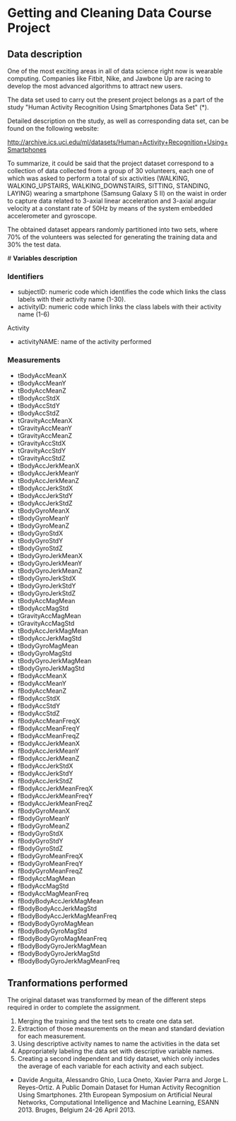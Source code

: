 # **Getting and Cleaning Data Course Project**

## **Data description**

One of the most exciting areas in all of data science right now is wearable computing. Companies like Fitbit, Nike, and Jawbone Up are racing to develop the most advanced algorithms to attract new users.

The data set used to carry out the present project belongs as a part of the study "Human Activity Recognition Using Smartphones Data Set" (*).

Detailed description on the study, as well as corresponding data set, can be found on the following website:

http://archive.ics.uci.edu/ml/datasets/Human+Activity+Recognition+Using+Smartphones

To summarize, it could be said that the project dataset correspond to a collection of data collected from a group of 30 volunteers, each one of which was asked to perform a total of six activities (WALKING, WALKING\_UPSTAIRS, WALKING\_DOWNSTAIRS, SITTING, STANDING, LAYING) wearing a smartphone (Samsung Galaxy S II) on the waist in order to capture data related to 3-axial linear acceleration and 3-axial angular velocity at a constant rate of 50Hz by means of the system embedded accelerometer and gyroscope.

The obtained dataset appears randomly partitioned into two sets, where 70% of the volunteers was selected for generating the training data and 30% the test data.

# **Variables description**

### Identifiers

- subjectID: numeric code which identifies the code which links the class labels with their activity name (1-30).
- activityID: numeric code which links the class labels with their activity name (1-6)

Activity

- activityNAME: name of the activity performed

### Measurements

- tBodyAccMeanX
- tBodyAccMeanY
- tBodyAccMeanZ
- tBodyAccStdX
- tBodyAccStdY
- tBodyAccStdZ
- tGravityAccMeanX
- tGravityAccMeanY
- tGravityAccMeanZ
- tGravityAccStdX
- tGravityAccStdY
- tGravityAccStdZ
- tBodyAccJerkMeanX
- tBodyAccJerkMeanY
- tBodyAccJerkMeanZ
- tBodyAccJerkStdX
- tBodyAccJerkStdY
- tBodyAccJerkStdZ
- tBodyGyroMeanX
- tBodyGyroMeanY
- tBodyGyroMeanZ
- tBodyGyroStdX
- tBodyGyroStdY
- tBodyGyroStdZ
- tBodyGyroJerkMeanX
- tBodyGyroJerkMeanY
- tBodyGyroJerkMeanZ
- tBodyGyroJerkStdX
- tBodyGyroJerkStdY
- tBodyGyroJerkStdZ
- tBodyAccMagMean
- tBodyAccMagStd
- tGravityAccMagMean
- tGravityAccMagStd
- tBodyAccJerkMagMean
- tBodyAccJerkMagStd
- tBodyGyroMagMean
- tBodyGyroMagStd
- tBodyGyroJerkMagMean
- tBodyGyroJerkMagStd
- fBodyAccMeanX
- fBodyAccMeanY
- fBodyAccMeanZ
- fBodyAccStdX
- fBodyAccStdY
- fBodyAccStdZ
- fBodyAccMeanFreqX
- fBodyAccMeanFreqY
- fBodyAccMeanFreqZ
- fBodyAccJerkMeanX
- fBodyAccJerkMeanY
- fBodyAccJerkMeanZ
- fBodyAccJerkStdX
- fBodyAccJerkStdY
- fBodyAccJerkStdZ
- fBodyAccJerkMeanFreqX
- fBodyAccJerkMeanFreqY
- fBodyAccJerkMeanFreqZ
- fBodyGyroMeanX
- fBodyGyroMeanY
- fBodyGyroMeanZ
- fBodyGyroStdX
- fBodyGyroStdY
- fBodyGyroStdZ
- fBodyGyroMeanFreqX
- fBodyGyroMeanFreqY
- fBodyGyroMeanFreqZ
- fBodyAccMagMean
- fBodyAccMagStd
- fBodyAccMagMeanFreq
- fBodyBodyAccJerkMagMean
- fBodyBodyAccJerkMagStd
- fBodyBodyAccJerkMagMeanFreq
- fBodyBodyGyroMagMean
- fBodyBodyGyroMagStd
- fBodyBodyGyroMagMeanFreq
- fBodyBodyGyroJerkMagMean
- fBodyBodyGyroJerkMagStd
- fBodyBodyGyroJerkMagMeanFreq

## **Tranformations performed**

The original dataset was transformed by mean of the different steps required in order to complete the assignment.

1. Merging the training and the test sets to create one data set.
2. Extraction of those measurements on the mean and standard deviation for each measurement.
3. Using descriptive activity names to name the activities in the data set
4. Appropriately labeling the data set with descriptive variable names.
5. Creating a second independent and tidy dataset, which only includes the average of each variable for each activity and each subject.

* Davide Anguita, Alessandro Ghio, Luca Oneto, Xavier Parra and Jorge L. Reyes-Ortiz. A Public Domain Dataset for Human Activity Recognition Using Smartphones. 21th European Symposium on Artificial Neural Networks, Computational Intelligence and Machine Learning, ESANN 2013. Bruges, Belgium 24-26 April 2013.
